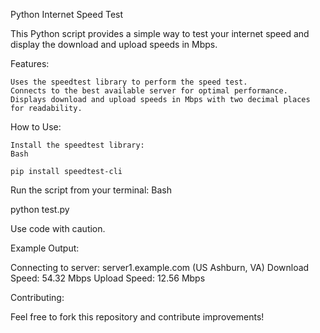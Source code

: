 Python Internet Speed Test

This Python script provides a simple way to test your internet speed and display the download and upload speeds in Mbps.

Features:

    Uses the speedtest library to perform the speed test.
    Connects to the best available server for optimal performance.
    Displays download and upload speeds in Mbps with two decimal places for readability.

How to Use:

    Install the speedtest library:
    Bash

    pip install speedtest-cli


Run the script from your terminal:
Bash

python test.py

Use code with caution.

Example Output:

Connecting to server: server1.example.com (US Ashburn, VA)
Download Speed: 54.32 Mbps
Upload Speed: 12.56 Mbps


Contributing:

Feel free to fork this repository and contribute improvements!
